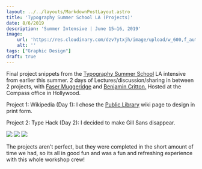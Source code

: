 ```yaml
---
layout: ../../layouts/MarkdownPostLayout.astro
title: 'Typography Summer School LA (Projects)'
date: 8/6/2019
description: 'Summer Intensive | June 15–16, 2019'
image:
    url: 'https://res.cloudinary.com/dzv7ytxjh/image/upload/w_600,f_auto,q_60/v1739525692/5f910288b04ca6c93c4782be_Typography_Summer_School_LA_2C_Week_2_7C_June_2019_jnxvng.jpg'
    alt: ''
tags: ["Graphic Design"]
draft: true
---
```



Final project snippets from the [Typography Summer School](http://typographysummerschool.org/) LA intensive from earlier this summer. 2 days of Lectures/discussion/sharing in between 2 projects, with [Faser Muggeridge](https://www.instagram.com/frasermuggeridgestudio/?hl=en) and [Benjamin Critton.](https://www.instagram.com/benjamincritton/?hl=en) Hosted at the Compass office in Hollywood. 

Project 1: Wikipedia (Day 1): I chose the [Public Library](https://en.wikipedia.org/wiki/Public_library) wiki page to design in print form.

Project 2: Type Hack (Day 2): I decided to make Gill Sans disappear. 


<img class="blog-post-image-lg" src="https://res.cloudinary.com/dzv7ytxjh/image/upload/v1739525515/5f91028800a74de0218bc6cd_Typography_Summer_School_LA_7C_Week_2_7C_Wiki_Project_7C_Annie_Szafranski_ustmpr.png">

<img class="blog-post-image-lg" src="https://res.cloudinary.com/dzv7ytxjh/image/upload/v1739525639/5f910288b04ca6792d4782bd_Typography_Summer_School_LA_7C_Week_2_7C_Type_Hack_7C_Annie_Szafranski_uuaqls.png">

<img class="blog-post-image-lg" src="https://res.cloudinary.com/dzv7ytxjh/image/upload/v1739525692/5f910288b04ca6c93c4782be_Typography_Summer_School_LA_2C_Week_2_7C_June_2019_jnxvng.jpg">

The projects aren’t perfect, but they were completed in the short amount of time we had, so its all in good fun and was a fun and refreshing experience with this whole workshop crew!
